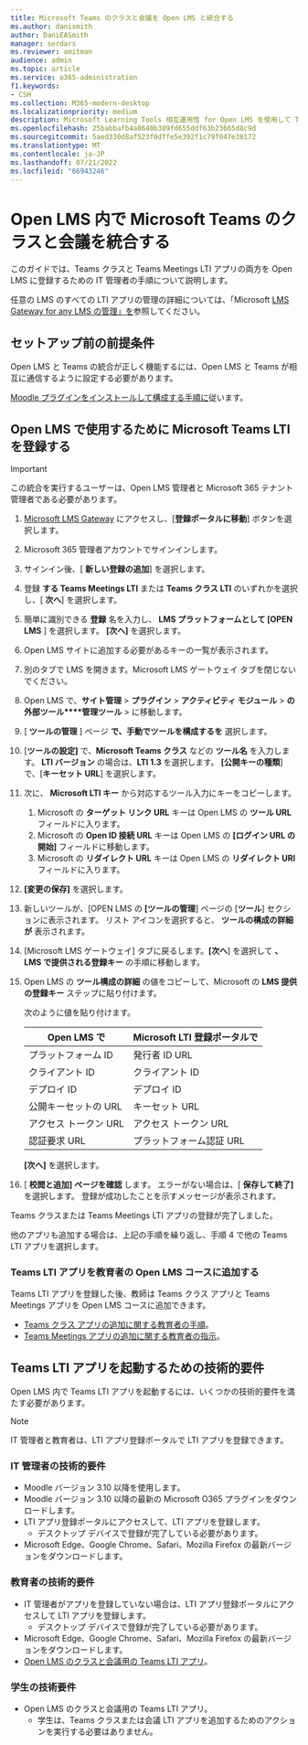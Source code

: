 ```yaml
---
title: Microsoft Teams のクラスと会議を Open LMS と統合する
ms.author: danismith
author: DaniEASmith
manager: serdars
ms.reviewer: amitman
audience: admin
ms.topic: article
ms.service: o365-administration
f1.keywords:
- CSH
ms.collection: M365-modern-desktop
ms.localizationpriority: medium
description: Microsoft Learning Tools 相互運用性 for Open LMS を使用して Teams のクラスと会議を作成および管理します。
ms.openlocfilehash: 25babbafb4a8640b389fd655ddf63b23665d8c9d
ms.sourcegitcommit: 5aed330d8af523f0dffe5e392f1c79f047e38172
ms.translationtype: MT
ms.contentlocale: ja-JP
ms.lasthandoff: 07/21/2022
ms.locfileid: "66943246"
---
```

# <a name="integrate-microsoft-teams-classes-and-meetings-within-open-lms"></a>Open LMS 内で Microsoft Teams のクラスと会議を統合する

このガイドでは、Teams クラスと Teams Meetings LTI アプリの両方を Open LMS に登録するための IT 管理者の手順について説明します。

任意の LMS のすべての LTI アプリの管理の詳細については、「Microsoft [LMS Gateway for any LMS の管理」を](manage-microsoft-one-lti.md)参照してください。

## <a name="prerequisites-before-set-up"></a>セットアップ前の前提条件

Open LMS と Teams の統合が正しく機能するには、Open LMS と Teams が相互に通信するように設定する必要があります。

[Moodle プラグインをインストールして構成する手順に](open-lms-plugin-configuration.md)従います。

## <a name="register-microsoft-teams-lti-for-use-in-open-lms"></a>Open LMS で使用するために Microsoft Teams LTI を登録する

> [!IMPORTANT]
> この統合を実行するユーザーは、Open LMS 管理者と Microsoft 365 テナント管理者である必要があります。

1. [Microsoft LMS Gateway](https://lti.microsoft.com/) にアクセスし、[**登録ポータルに移動**] ボタンを選択します。

2. Microsoft 365 管理者アカウントでサインインします。

3. サインイン後、[ **新しい登録の追加**] を選択します。

4. 登録 **する Teams Meetings LTI** または **Teams クラス LTI** のいずれかを選択し、[ **次へ**] を選択します。

5. 簡単に識別できる **登録** 名を入力し、 **LMS プラットフォームとして [OPEN LMS** ] を選択します。 **[次へ]** を選択します。

6. Open LMS サイトに追加する必要があるキーの一覧が表示されます。

7. 別のタブで LMS を開きます。Microsoft LMS ゲートウェイ タブを閉じないでください。

8. Open LMS で、**サイト管理** > **プラグイン** > **アクティビティ モジュール** > **の外部ツール****管理ツール** > に移動します。

9. [ **ツールの管理** ] ページ **で、手動でツールを構成するを** 選択します。

10. [**ツールの設定]** で、**Microsoft Teams クラス** などの **ツール名** を入力します。 **LTI バージョン** の場合は、**LTI 1.3** を選択します。 **[公開キーの種類**] で、[**キーセット URL**] を選択します。

11. 次に、 **Microsoft LTI キー** から対応するツール入力にキーをコピーします。
    1. Microsoft の **ターゲット リンク URL** キーは Open LMS の **ツール URL** フィールドに入ります。
    1. Microsoft の **Open ID 接続 URL** キーは Open LMS の **[ログイン URL の開始]** フィールドに移動します。
    1. Microsoft の **リダイレクト URL** キーは Open LMS の **リダイレクト URI** フィールドに入ります。

12. **[変更の保存]** を選択します。

13. 新しいツールが、[OPEN LMS の **[ツールの管理**] ページの [**ツール**] セクションに表示されます。 リスト アイコンを選択すると、 **ツールの構成の詳細が** 表示されます。

14. [Microsoft LMS ゲートウェイ] タブに戻るします。**[次へ**] を選択して **、LMS で提供される登録キー** の手順に移動します。

15. Open LMS の **ツール構成の詳細** の値をコピーして、Microsoft の **LMS 提供の登録キー** ステップに貼り付けます。

    次のように値を貼り付けます。

    | Open LMS で | Microsoft LTI 登録ポータルで |
    | --------- | ------------------------------------ |
    | プラットフォーム ID | 発行者 ID URL |
    | クライアント ID | クライアント ID |
    | デプロイ ID | デプロイ ID |
    | 公開キーセットの URL | キーセット URL |
    | アクセス トークン URL | アクセス トークン URL |
    | 認証要求 URL | プラットフォーム認証 URL |

    **[次へ]** を選択します。

16. [ **校閲と追加] ページを確認** します。 エラーがない場合は、[ **保存して終了]** を選択します。 登録が成功したことを示すメッセージが表示されます。

Teams クラスまたは Teams Meetings LTI アプリの登録が完了しました。

他のアプリも追加する場合は、上記の手順を繰り返し、手順 4 で他の Teams LTI アプリを選択します。

### <a name="add-teams-lti-apps-to-educators-open-lms-courses"></a>Teams LTI アプリを教育者の Open LMS コースに追加する

Teams LTI アプリを登録した後、教師は Teams クラス アプリと Teams Meetings アプリを Open LMS コースに追加できます。

- [Teams クラス アプリの追加に関する教育者の手順](https://support.microsoft.com/topic/use-microsoft-teams-classes-in-your-lms-ac6a1e34-32f7-45e6-b83e-094185a1e78a)。
- [Teams Meetings アプリの追加に関する教育者の指示](https://support.microsoft.com/topic/use-microsoft-teams-meetings-in-your-lms-11b6095d-f90b-42b9-ab77-4dcff2bb3b76)。

## <a name="technical-requirements-to-launch-teams-lti-apps"></a>Teams LTI アプリを起動するための技術的要件

Open LMS 内で Teams LTI アプリを起動するには、いくつかの技術的要件を満たす必要があります。

> [!NOTE]
> IT 管理者と教育者は、LTI アプリ登録ポータルで LTI アプリを登録できます。

### <a name="it-admin-technical-requirements"></a>IT 管理者の技術的要件

- Moodle バージョン 3.10 以降を使用します。
- Moodle バージョン 3.10 以降の最新の Microsoft O365 プラグインをダウンロードします。
- LTI アプリ登録ポータルにアクセスして、LTI アプリを登録します。
  - デスクトップ デバイスで登録が完了している必要があります。
- Microsoft Edge、Google Chrome、Safari、Mozilla Firefox の最新バージョンをダウンロードします。

### <a name="educator-technical-requirements"></a>教育者の技術的要件

- IT 管理者がアプリを登録していない場合は、LTI アプリ登録ポータルにアクセスして LTI アプリを登録します。
  - デスクトップ デバイスで登録が完了している必要があります。
- Microsoft Edge、Google Chrome、Safari、Mozilla Firefox の最新バージョンをダウンロードします。
- [Open LMS のクラスと会議用の Teams LTI アプリ](#add-teams-lti-apps-to-educators-open-lms-courses)。

### <a name="student-technical-requirements"></a>学生の技術要件

- Open LMS のクラスと会議用の Teams LTI アプリ。
  - 学生は、Teams クラスまたは会議 LTI アプリを追加するためのアクションを実行する必要はありません。
